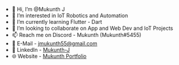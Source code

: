 - 👋 Hi, I’m @Mukunth J
- 👀 I’m interested in IoT Robotics and Automation
- 🌱 I’m currently learning Flutter - Dart
- 💞️ I’m looking to collaborate on App and Web Dev and IoT Projects
- 📫 Reach me on Discord - Mukunth (Mukunth#5455)
- 📧 E-Mail - jmukunth55@gmail.com
- 🔗 LinkedIn - [Mukunth-J](https://www.linkedin.com/in/mukunth-j/)
- 🌐 Website - [Mukunth Portfolio](https://mukunth-j.github.io)
<!---
mukunth-j/mukunth-j is a ✨ special ✨ repository because its `README.md` (this file) appears on your GitHub profile.
You can click the Preview link to take a look at your changes.
--->
